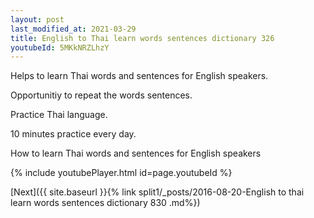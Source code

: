 ```yaml
---
layout: post
last_modified_at: 2021-03-29
title: English to Thai learn words sentences dictionary 326 
youtubeId: 5MKkNRZLhzY
---
```

 
 
Helps to learn Thai words and sentences for English speakers.

Opportunitiy to repeat the words sentences. 

Practice Thai language. 
 
10 minutes practice every day. 
 
How to learn Thai words and sentences for English speakers 
 
{% include youtubePlayer.html id=page.youtubeId %}
 
 
[Next]({{ site.baseurl }}{% link  split1/_posts/2016-08-20-English to thai learn words sentences dictionary 830 .md%})
 
